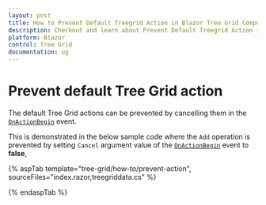 ```yaml
---
layout: post
title: How to Prevent Default Treegrid Action in Blazor Tree Grid Component | Syncfusion
description: Checkout and learn about Prevent Default Treegrid Action in Blazor Tree Grid component of Syncfusion, and more details.
platform: Blazor
control: Tree Grid
documentation: ug
---
```


# Prevent default Tree Grid action

The default Tree Grid actions can be prevented by cancelling them in the [`OnActionBegin`](https://help.syncfusion.com/cr/blazor/Syncfusion.Blazor.TreeGrid.TreeGridEvents-1.html#Syncfusion_Blazor_TreeGrid_TreeGridEvents_1_OnActionBegin) event.

This is demonstrated in the below sample code where the `Add` operation is prevented by setting `Cancel` argument value of the [`OnActionBegin`](https://help.syncfusion.com/cr/blazor/Syncfusion.Blazor.TreeGrid.TreeGridEvents-1.html#Syncfusion_Blazor_TreeGrid_TreeGridEvents_1_OnActionBegin) event to **false**,

{% aspTab template="tree-grid/how-to/prevent-action", sourceFiles="index.razor,treegriddata.cs" %}

{% endaspTab %}